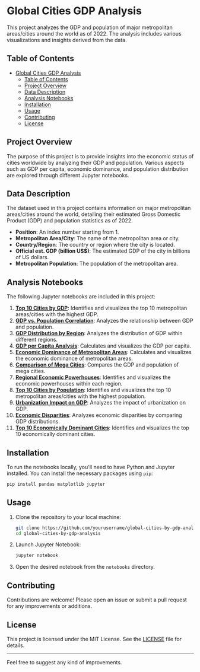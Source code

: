 # Global Cities GDP Analysis

This project analyzes the GDP and population of major metropolitan areas/cities around the world as of 2022. The analysis includes various visualizations and insights derived from the data.

## Table of Contents

- [Global Cities GDP Analysis](#global-cities-gdp-analysis)
  - [Table of Contents](#table-of-contents)
  - [Project Overview](#project-overview)
  - [Data Description](#data-description)
  - [Analysis Notebooks](#analysis-notebooks)
  - [Installation](#installation)
  - [Usage](#usage)
  - [Contributing](#contributing)
  - [License](#license)

## Project Overview

The purpose of this project is to provide insights into the economic status of cities worldwide by analyzing their GDP and population. Various aspects such as GDP per capita, economic dominance, and population distribution are explored through different Jupyter notebooks.

## Data Description

The dataset used in this project contains information on major metropolitan areas/cities around the world, detailing their estimated Gross Domestic Product (GDP) and population statistics as of 2022.

- **Position**: An index number starting from 1.
- **Metropolitan Area/City**: The name of the metropolitan area or city.
- **Country/Region**: The country or region where the city is located.
- **Official est. GDP (billion US$)**: The estimated GDP of the city in billions of US dollars.
- **Metropolitan Population**: The population of the metropolitan area.

## Analysis Notebooks

The following Jupyter notebooks are included in this project:

1. **[Top 10 Cities by GDP](notebooks/Top_10_Cities_by_GDP.ipynb)**: Identifies and visualizes the top 10 metropolitan areas/cities with the highest GDP.
2. **[GDP vs. Population Correlation](notebooks/GDP_vs._Population_Correlation.ipynb)**: Analyzes the relationship between GDP and population.
3. **[GDP Distribution by Region](notebooks/GDP_Distribution_by_Region.ipynb)**: Analyzes the distribution of GDP within different regions.
4. **[GDP per Capita Analysis](notebooks/GDP_per_Capita_Analysis.ipynb)**: Calculates and visualizes the GDP per capita.
5. **[Economic Dominance of Metropolitan Areas](notebooks/Economic_Dominance_of_Metropolitan_Areas.ipynb)**: Calculates and visualizes the economic dominance of metropolitan areas.
6. **[Comparison of Mega Cities](notebooks/Comparison_of_Mega_Cities.ipynb)**: Compares the GDP and population of mega cities.
7. **[Regional Economic Powerhouses](notebooks/Regional_Economic_Powerhouses.ipynb)**: Identifies and visualizes the economic powerhouses within each region.
8. **[Top 10 Cities by Population](notebooks/Top_10_Cities_by_Population.ipynb)**: Identifies and visualizes the top 10 metropolitan areas/cities with the highest population.
9. **[Urbanization Impact on GDP](notebooks/Urbanization_Impact_on_GDP.ipynb)**: Analyzes the impact of urbanization on GDP.
10. **[Economic Disparities](notebooks/Economic_Disparities.ipynb)**: Analyzes economic disparities by comparing GDP distributions.
11. **[Top 10 Economically Dominant Cities](notebooks/Top_10_Economically_Dominant_Cities.ipynb)**: Identifies and visualizes the top 10 economically dominant cities.

## Installation

To run the notebooks locally, you'll need to have Python and Jupyter installed. You can install the necessary packages using `pip`:

```bash
pip install pandas matplotlib jupyter
```

## Usage

1. Clone the repository to your local machine:

   ```bash
   git clone https://github.com/yourusername/global-cities-by-gdp-analysis.git
   cd global-cities-by-gdp-analysis
   ```

2. Launch Jupyter Notebook:

   ```bash
   jupyter notebook
   ```

3. Open the desired notebook from the `notebooks` directory.

## Contributing

Contributions are welcome! Please open an issue or submit a pull request for any improvements or additions.

## License

This project is licensed under the MIT License. See the [LICENSE](LICENSE) file for details.

----------------------------------------------------------------

Feel free to suggest any kind of improvements.